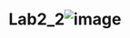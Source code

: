 # Lab2_2![image](https://user-images.githubusercontent.com/114309553/197388021-0d925f4e-9050-44f2-a613-3509bec2640e.png)
